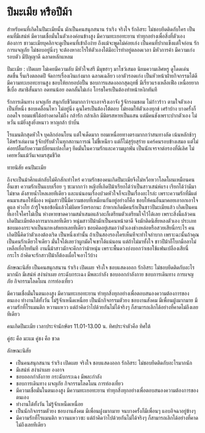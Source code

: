 # ปีมะเมีย หรือปีม้า

สำหรับคนที่เกิดในปีมะเมียนั้น มักเป็นคนสนุกสนาน ร่าเริง จริงใจ รักอิสระ ไม่ชอบยึดติดกับใคร เป็นคนที่มีเสน่ห์ มีความเชื่อมั่นในตัวเองค่อนข้างสูง มีความทะเยอทะยาน 
ทำทุกอย่างเพื่อสิ่งที่ตัวเองต้องการ ชาวมะเมียบุคลิกจะดูเป็นคนที่เข้าถึงง่าย ถึงแม้จะพูดไม่ค่อยเก่ง เป็นคนที่ปากแข็งแต่ใจอ่อน รักการผจญภัย ไม่ชอบอยู่นิ่งๆ จะต้องหาอะไรให้ตัวเองได้มีอะไรทำอยู่ตลอดเวลา 
มีหัวการค้า มีความเก่งรอบตัว มีปัญญาดี ฉลาดหลักแหลม

ปีมะเมีย : เปิดเผย ไม่เคยมีความลับ มีหัวใจเสรี มีมุขฮาๆ มาโชว์เสมอ นิยมความเลิศหรู ดูโดดเด่น สดชื่น รื่นเริงตลอดปี จัดการเรื่องเงินเก่งมาก ฉลาดเฉลียว เอาตัวรอดเก่ง เป็นหัวหน้าฝ่ายกิจกรรมได้ดี 
มีความทะเยอทะยานสูง ชอบให้ยกยอปอปั้น ชอบการแสดงออกสุดฤทธิ์ มีเรี่ยวแรงเหลือเฟือ เหนื่อยยาก ขี้เบื่อ สมาธิสั้นมาก อดทนน้อย อดกลั้นไม่เก่ง โกรธใครเป็นต้องทำหน้าหงิกทันที

รักการเดินทาง ผจญภัย สนุกกับชีวิตมากกว่าจะเอาจริงเอาจัง รู้จักรอมชอม ไม่ก้าวร้าว ตามใจตัวเองเป็นที่หนึ่ง ชอบเคลื่อนไหว ไม่อยู่นิ่ง ฉุนใครเป็นต้องโต้ตอบ ไม่ยอมให้ตัวเองทุกข์ 
เศร้าบ้าง บางครั้งก็ถอดใจ ยอมแพ้ได้อย่างคาดไม่ถึง กล้ารัก กล้าเลิก มีมิตรสหายเป็นแสน แต่มีคนชังเพราะปากตัวเอง ไม่หวั่น แม้ยิ่งสูงยิ่งหนาว หาญกล้า บ้าบิ่น 

โรแมนติกสุดหัวใจ บุคลิกอ่อนโยน แต่ใจเด็ดมาก ยอมเหนื่อยทางตรงมากกว่าสนทางลัด เน้นหลักช้าๆ ได้พร้าเล่มงาม รู้จักปรับตัวในทุกสถานการณ์ ไม่ขี้เหนียว แต่ก็ไม่สุรุ่ยสุร่าย 
แคร์คนรอบข้างเสมอ แต่ไม่ค่อยปลื้มกับความเปลี่ยนแปลงใดๆ ยึดมั่นในความรักและความผูกพัน เป็นนักเจรจาต่อรองที่ดีเลิศ ไม่เคยหวั่นแม้วันเจอมรสุมชีวิต

ทายนิสัย คนปีมะเมีย

ถึงจะเป็นม้าศึกแต่กลับไม่คึกสักเท่าไหร่ ความรักของคนเกิดปีมะเมียจึงไม่หวือหวาโลดโผนเหมือนคนอื่นเขา ความรักเป็นแบบเรื่อย ๆ ซะมากกว่า หญิงที่เกิดปีม้าเรียกได้ว่าเป็นสาวเสน่ห์แรง 
เรียกได้ว่ามีมาไม่ขาด ดังสายน้ำไหลเลยทีเดียว และแน่นอนเรื่องปวดหัวใจก็จะเป็นเรื่องอะไรล่ะ เพราะความรักที่มีแต่คนมาเสนอให้นี่เอง หนุ่มสาวปีนี้มีความชอบที่เหมือนกันอยู่อย่างก็คือ 
ชอบให้คนอื่นมาคอยเอาอกเอาใจ ดูแล ห่วงใย ถ้ารู้ใจเธอข้อนี้แล้วไม่ผิดหวังหรอกนะ ถ้าหากเกิดมีคนรักเป็นชาวปีมะเมียแล้ว เกิดเป็นคนที่เอาใจใครไม่เป็น ห่างหายขาดความสม่ำเสมอแล้วละก็เตรียมตัวเตรียมใจไว้ได้เลย 
เพราะสิ่งนี้แล้วคนเกิดปีมะเมียต้องการมากเลยทีเดียว หนุ่มสาวปีม้ามักเป็นคนหน้าตาดี จึงมักติดนิสัยหลงตัวเอง ประเภทชอบมองกระจกเป็นนกหงส์หยกเลยทีเดียว ชอบคิดอยู่เสมอว่าตัวเองช่างหล่อหรือสวยเสียนี่กระไร 
คนเกิดปีนี้คิดว่าตัวเองต้องเริด เป็นหนึ่งเท่านั้น ถ้าเป็นสองรองใครเห็นทีจะทำใจลำบาก เพราะฉะนั้นถ้าคุณเป็นคนรักเดียวใจเดียว มั่นใจได้เลยว่าผูกมัดใจเขาได้แน่นอน แต่ถ้าไม่มาทั้งใจ ชาวปีม้าก็โบกมือลาไม่เหลือเยื่อใยทันที 
งานนี้ม้าสาวมักจะคึกกว่าม้าหนุ่ม เพราะพื้นดวงบ่งบอกว่าเธอใช้แฟนเปลืองเสียนี่กระไร ถ้าคิดจะรักสาวปีม้าก็ต้องเผื่อใจเอาไว้บ้าง

ลักษณะนิสัย
เป็นคนสนุกสนาน ร่าเริง เปิดเผย จริงใจ ชอบแสดงออก รักอิสระ ไม่ชอบยึดติดกับอะไรมากนัก มีเสน่ห์ สง่าผ่าเผย กระฉับกระเฉง มีพละกำลัง ชอบออกกำลังกาย ชอบการเดินทาง การผจญภัย กิจกรรมโลดโผน การท่องเที่ยว

มีความเชื่อมั่นในตนเองสูง มีความทะเยอทะยาน ทำทุกสิ่งทุกอย่างเพื่อตอบสนองความต้องการของตนเอง ทำงานได้ทั้งวัน ไม่รู้จักเหน็ดเหนื่อย เป็นนักกิจกรรมตัวยง ชอบงานสังคม 
มีเพื่อนฝูงมากมาย มีความรักที่โรแมนติก หวานแหวว แต่ถ้าคิดว่าไปด้วยกันไม่ได้จริงๆ ก็สามารถเลิกได้อย่างที่คาดไม่ถึงเลยทีเดียว

คนเกิดปีมะเมีย    เวลาประจำนักษัตร 11.01-13.00 น.     ทิศประจำตัวคือ ทิศใต้

คู่ฮะ  คือ มะแม        คู่ชง  คือ ชวด

ลักษณะนิสัย

- เป็นคนสนุกสนาน ร่าเริง เปิดเผย จริงใจ ชอบแสดงออก รักอิสระ ไม่ชอบยึดติดกับอะไรมากนัก
- มีเสน่ห์ สง่าผ่าเผย องอาจ
- ชอบออกกำลังกาย กระฉับกระเฉง มีพละกำลัง
- ชอบการเดินทาง ผจญภัย กิจกรรมโลดโผน การท่องเที่ยว
- มีความเชื่อมั่นในตนเองสูง มีความทะเยอทะยาน ทำทุกสิ่งทุกอย่างเพื่อตอบสนองความต้องการของตนเอง
- ทำงานได้ทั้งวัน ไม่รู้จักเหน็ดเหนื่อย
- เป็นนักกิจกรรมตัวยง ชอบงานสังคม มีเพื่อนฝูงมากมาย จนบางครั้งก็มีเพื่อนๆ แอบอิจฉาอยู่ข้างๆ
- มีความรักที่โรแมนติก หวานแหววซะ แต่ถ้าคิดว่าไปด้วยกันไม่ได้จริงๆ ก็สามารถเลิกได้อย่างที่คาดไม่ถึงเลยทีเดียว
